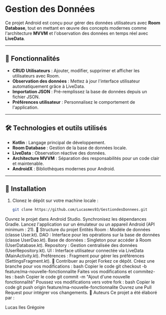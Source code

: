 # Gestion des Données

Ce projet Android est conçu pour gérer des données utilisateurs avec **Room Database**, tout en mettant en œuvre des concepts modernes comme l'architecture **MVVM** et l'observation des données en temps réel avec **LiveData**.

---

## 🎯 Fonctionnalités

- **CRUD Utilisateurs** : Ajouter, modifier, supprimer et afficher les utilisateurs avec Room.  
- **Observation des données** : Mettez à jour l'interface utilisateur automatiquement grâce à LiveData.  
- **Importation JSON** : Pré-remplissez la base de données depuis un fichier JSON.  
- **Préférences utilisateur** : Personnalisez le comportement de l'application.  

---

## 🛠️ Technologies et outils utilisés

- **Kotlin** : Langage principal de développement.  
- **Room Database** : Gestion de la base de données locale.  
- **LiveData** : Observation réactive des données.  
- **Architecture MVVM** : Séparation des responsabilités pour un code clair et maintenable.  
- **AndroidX** : Bibliothèques modernes pour Android.

---

## 🚀 Installation

1. Clonez le dépôt sur votre machine locale :  
   ```bash
   git clone https://github.com/Lucasmes93/GestiondesDonnees.git
Ouvrez le projet dans Android Studio.
Synchronisez les dépendances Gradle.
Lancez l'application sur un émulateur ou un appareil Android (API minimum : 21).
📂 Structure du projet
Entités Room : Modèle de données (classe User.kt).
DAO : Interface pour les opérations sur la base de données (classe UserDao.kt).
Base de données : Singleton pour accéder à Room (UserDatabase.kt).
Repository : Gestion centralisée des données (UserRepository.kt).
UI : Interface utilisateur connectée via LiveData (MainActivity.kt).
Préférences : Fragment pour gérer les préférences (SettingsFragment.kt).
🤝 Contribuer au projet
Forkez ce dépôt.
Créez une branche pour vos modifications :
bash
Copier le code
git checkout -b feature/ma-nouvelle-fonctionnalite
Faites vos modifications et commitez-les :
bash
Copier le code
git commit -m "Ajout d'une nouvelle fonctionnalité"
Poussez vos modifications vers votre fork :
bash
Copier le code
git push origin feature/ma-nouvelle-fonctionnalite
Ouvrez une Pull Request pour intégrer vos changements.
👥 Auteurs
Ce projet a été élaboré par :

Lucas
Iles
Grégoire
